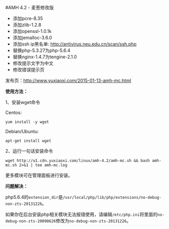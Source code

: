 #AMH 4.2 - 麦葱修改版
- 添加pcre-8.35
- 添加zlib-1.2.8
- 添加openssl-1.0.1k
- 添加jemalloc-3.6.0
- 添加ssh ip黑名单: http://antivirus.neu.edu.cn/scan/ssh.php
- 替换php-5.3.27为php-5.6.4
- 替换nginx-1.4.7为tengine-2.1.0
- 修改提示文字为中文
- 修改错误提示页

发布页：http://www.yuxiaoxi.com/2015-01-13-amh-mc.html

**使用方法：**

1、安装wget命令

Centos:

`yum install -y wget`

Debian/Ubuntu:

`apt-get install wget`

2、运行一句话安装命令

`wget http://u1.cdn.yuxiaoxi.com/linux/amh-4.2/amh-mc.sh && bash amh-mc.sh 2>&1 | tee amh-mc.log`

更多模块可在管理面板进行安装。

**问题解决：**

php5.6.4的`extension_dir`是`/usr/local/php/lib/php/extensions/no-debug-non-zts-20131226`。

如果你在后台安装php相关模块无法报错使用，请编辑`/etc/php.ini`将里面的`no-debug-non-zts-20090626`修改为`no-debug-non-zts-20131226`。
